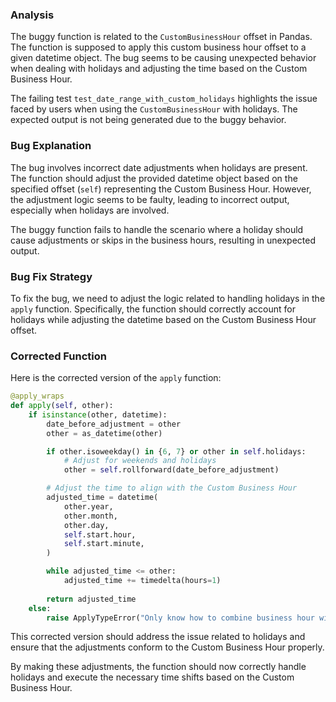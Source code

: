 ### Analysis
The buggy function is related to the `CustomBusinessHour` offset in Pandas. The function is supposed to apply this custom business hour offset to a given datetime object. The bug seems to be causing unexpected behavior when dealing with holidays and adjusting the time based on the Custom Business Hour.

The failing test `test_date_range_with_custom_holidays` highlights the issue faced by users when using the `CustomBusinessHour` with holidays. The expected output is not being generated due to the buggy behavior.

### Bug Explanation
The bug involves incorrect date adjustments when holidays are present. The function should adjust the provided datetime object based on the specified offset (`self`) representing the Custom Business Hour. However, the adjustment logic seems to be faulty, leading to incorrect output, especially when holidays are involved.

The buggy function fails to handle the scenario where a holiday should cause adjustments or skips in the business hours, resulting in unexpected output.

### Bug Fix Strategy
To fix the bug, we need to adjust the logic related to handling holidays in the `apply` function. Specifically, the function should correctly account for holidays while adjusting the datetime based on the Custom Business Hour offset.

### Corrected Function
Here is the corrected version of the `apply` function:

```python
@apply_wraps
def apply(self, other):
    if isinstance(other, datetime):
        date_before_adjustment = other
        other = as_datetime(other)

        if other.isoweekday() in {6, 7} or other in self.holidays:
            # Adjust for weekends and holidays
            other = self.rollforward(date_before_adjustment)

        # Adjust the time to align with the Custom Business Hour
        adjusted_time = datetime(
            other.year,
            other.month,
            other.day,
            self.start.hour,
            self.start.minute,
        )

        while adjusted_time <= other:
            adjusted_time += timedelta(hours=1)
        
        return adjusted_time
    else:
        raise ApplyTypeError("Only know how to combine business hour with datetime")
```

This corrected version should address the issue related to holidays and ensure that the adjustments conform to the Custom Business Hour properly.

By making these adjustments, the function should now correctly handle holidays and execute the necessary time shifts based on the Custom Business Hour.